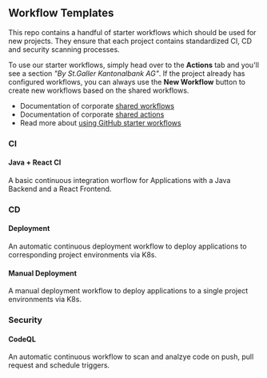 ## Workflow Templates

This repo contains a handful of starter workflows which should be used for new projects. They ensure that each project contains
standardized CI, CD and security scanning processes.

To use our starter workflows, simply head over to the **Actions** tab and you'll see a section _"By St.Galler Kantonalbank AG"_. If the project already has configured workflows, you can always use the **New Workflow** button to create new workflows based on the shared workflows.

- Documentation of corporate [shared workflows](https://github.com/stgallerkb/workflows#available-workflows-to-use)
- Documentation of corporate [shared actions](https://github.com/stgallerkb/actions#available-actions-to-use)
- Read more about [using GitHub starter workflows](https://docs.github.com/en/actions/using-workflows/using-starter-workflows)

### CI

#### Java + React CI

A basic continuous integration worflow for Applications with a Java Backend and a React Frontend.

### CD

#### Deployment

An automatic continuous deployment workflow to deploy applications to corresponding project environments via K8s.

#### Manual Deployment

A manual deployment workflow to deploy applications to a single project environments via K8s.

### Security

#### CodeQL

An automatic continuous workflow to scan and analzye code on push, pull request and schedule triggers.
